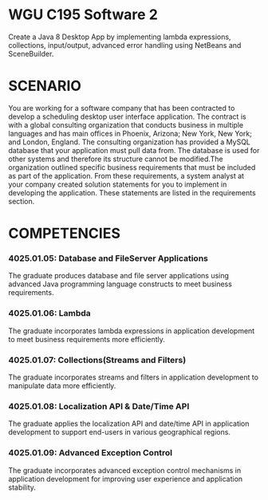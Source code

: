 # WGU C195 Software 2
Create a Java 8 Desktop App by implementing lambda expressions, collections, input/output, advanced error handling using NetBeans and SceneBuilder.

# SCENARIO
You are working for a software company that has been contracted to develop a scheduling desktop user interface application. The contract is with a global consulting organization that conducts business in multiple languages and has main offices in Phoenix, Arizona; New York, New York; and London, England. The consulting organization has provided a MySQL database that your application must pull data from. The database is used for other systems and therefore its structure cannot be modified.The organization outlined specific business requirements that must be included as part of the application. From these requirements, a system analyst at your company created solution statements for you to implement in developing the application. These statements are listed in the requirements section.

# COMPETENCIES
### 4025.01.05: Database and FileServer Applications
The graduate produces database and file server applications using advanced Java programming language constructs to meet business requirements.

### 4025.01.06: Lambda
The graduate incorporates lambda expressions in application development to meet business requirements more efficiently.

### 4025.01.07: Collections(Streams and Filters)
The graduate incorporates streams and filters in application development to manipulate data more efficiently.

### 4025.01.08: Localization API & Date/Time API
The graduate applies the localization API and date/time API in application development to support end-users in various geographical regions.

### 4025.01.09: Advanced Exception Control
The graduate incorporates advanced exception control mechanisms in application development for improving user experience and application stability.
